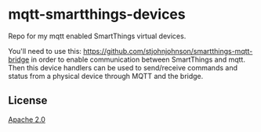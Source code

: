 # mqtt-smartthings-devices

Repo for my mqtt enabled SmartThings virtual devices.

You'll need to use this: https://github.com/stjohnjohnson/smartthings-mqtt-bridge in order to enable communication between SmartThings and mqtt. Then this device handlers can be used to send/receive commands and status from a physical device through MQTT and the bridge.


## License

[Apache 2.0](https://github.com/gandazgul/mqtt-smartthings-devices/blob/master/LICENSE)

